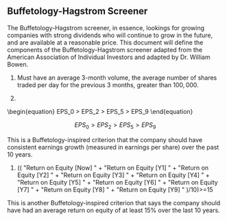 ## Buffetology-Hagstrom Screener

The Buffetology-Hagstrom screener, in essence, lookings for growing companies with strong dividends who will continue to grow in the future, and are available at a reasonable price. This document will define the components of the Buffetology-Hagstrom screener adapted from the American Association of Individual Investors and adapted by Dr. William Bowen.

1.  Must have an average 3-month volume, the average number of shares traded per day for the previous 3 months, greater than $100,000$.

1. 

\begin{equation}
EPS_0 > EPS_2 > EPS_5 > EPS_9
\end{equation}

$$EPS_0 > EPS_2 > EPS_5 > EPS_9$$

This is a Buffetology-inspired criterion that the company should have consistent earnings growth (measured in earnings per share) over the past 10 years.

1.  ((  "Return on Equity [Now] " +  "Return on Equity [Y1] " +  "Return on Equity [Y2] " +  "Return on Equity [Y3] " +  "Return on Equity [Y4] " +  "Return on Equity [Y5] " +  "Return on Equity [Y6] " +  "Return on Equity [Y7] " +  "Return on Equity [Y8] " +  "Return on Equity [Y9] " )/10)>=15

This is another Buffetology-inspired criterion that says the company should have had an average return on equity of at least 15\% over the last 10 years.

